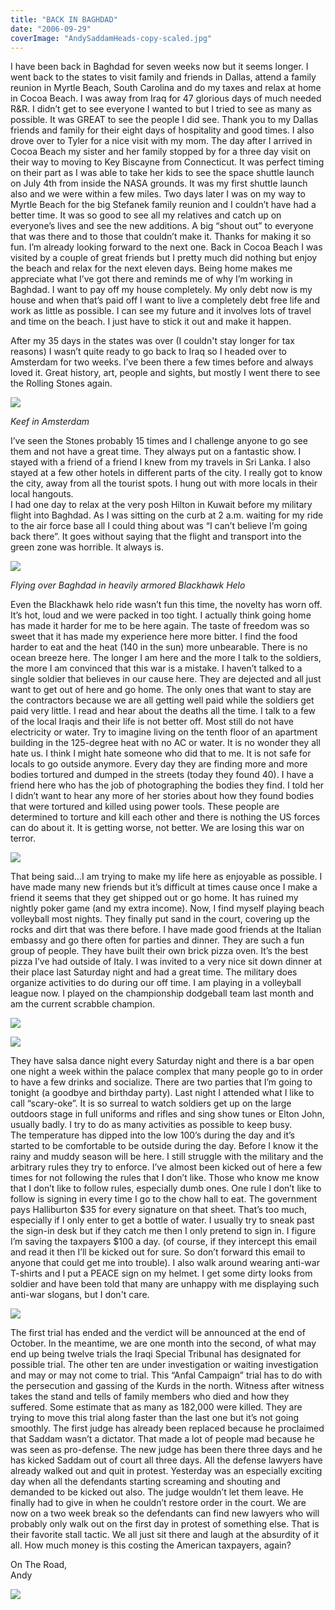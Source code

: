 ```yaml
---
title: "BACK IN BAGHDAD"
date: "2006-09-29"
coverImage: "AndySaddamHeads-copy-scaled.jpg"
---
```


I have been back in Baghdad for seven weeks now but it seems longer. I went back to the states to visit family and friends in Dallas, attend a family reunion in Myrtle Beach, South Carolina and do my taxes and relax at home in Cocoa Beach. I was away from Iraq for 47 glorious days of much needed R&R. I didn’t get to see everyone I wanted to but I tried to see as many as possible. It was GREAT to see the people I did see. Thank you to my Dallas friends and family for their eight days of hospitality and good times. I also drove over to Tyler for a nice visit with my mom. The day after I arrived in Cocoa Beach my sister and her family stopped by for a three day visit on their way to moving to Key Biscayne from Connecticut. It was perfect timing on their part as I was able to take her kids to see the space shuttle launch on July 4th from inside the NASA grounds. It was my first shuttle launch also and we were within a few miles. Two days later I was on my way to Myrtle Beach for the big Stefanek family reunion and I couldn’t have had a better time. It was so good to see all my relatives and catch up on everyone’s lives and see the new additions. A big “shout out” to everyone that was there and to those that couldn’t make it. Thanks for making it so fun. I’m already looking forward to the next one. Back in Cocoa Beach I was visited by a couple of great friends but I pretty much did nothing but enjoy the beach and relax for the next eleven days. Being home makes me appreciate what I’ve got there and reminds me of why I’m working in Baghdad. I want to pay off my house completely. My only debt now is my house and when that’s paid off I want to live a completely debt free life and work as little as possible. I can see my future and it involves lots of travel and time on the beach. I just have to stick it out and make it happen.

After my 35 days in the states was over (I couldn't stay longer for tax reasons) I wasn’t quite ready to go back to Iraq so I headed over to Amsterdam for two weeks. I’ve been there a few times before and always loved it. Great history, art, people and sights, but mostly I went there to see the Rolling Stones again.

[![](images/KeithGtrAMSTERDAM.jpg)](http://localhost/andy/wp-content/uploads/2006/09/KeithGtrAMSTERDAM.jpg)

_Keef in Amsterdam_

I’ve seen the Stones probably 15 times and I challenge anyone to go see them and not have a great time. They always put on a fantastic show. I stayed with a friend of a friend I knew from my travels in Sri Lanka. I also stayed at a few other hotels in different parts of the city. I really got to know the city, away from all the tourist spots. I hung out with more locals in their local hangouts.  
I had one day to relax at the very posh Hilton in Kuwait before my military flight into Baghdad. As I was sitting on the curb at 2 a.m. waiting for my ride to the air force base all I could thing about was “I can’t believe I’m going back there”. It goes without saying that the flight and transport into the green zone was horrible. It always is.

[![](images/BlackhawkGuns-copy-1024x768.jpg)](http://localhost/andy/wp-content/uploads/2006/09/BlackhawkGuns-copy.jpg)

_Flying over Baghdad in heavily armored Blackhawk Helo_

Even the Blackhawk helo ride wasn’t fun this time, the novelty has worn off. It’s hot, loud and we were packed in too tight. I actually think going home has made it harder for me to be here again. The taste of freedom was so sweet that it has made my experience here more bitter. I find the food harder to eat and the heat (140 in the sun) more unbearable. There is no ocean breeze here. The longer I am here and the more I talk to the soldiers, the more I am convinced that this war is a mistake. I haven’t talked to a single soldier that believes in our cause here. They are dejected and all just want to get out of here and go home. The only ones that want to stay are the contractors because we are all getting well paid while the soldiers get paid very little. I read and hear about the deaths all the time. I talk to a few of the local Iraqis and their life is not better off. Most still do not have electricity or water. Try to imagine living on the tenth floor of an apartment building in the 125-degree heat with no AC or water. It is no wonder they all hate us. I think I might hate someone who did that to me. It is not safe for locals to go outside anymore. Every day they are finding more and more bodies tortured and dumped in the streets (today they found 40). I have a friend here who has the job of photographing the bodies they find. I told her I didn’t want to hear any more of her stories about how they found bodies that were tortured and killed using power tools. These people are determined to torture and kill each other and there is nothing the US forces can do about it. It is getting worse, not better. We are losing this war on terror.

[![](images/CheckPointSoldier2-copy-1024x683.jpg)](http://localhost/andy/wp-content/uploads/2006/09/CheckPointSoldier2-copy.jpg)

That being said…I am trying to make my life here as enjoyable as possible. I have made many new friends but it’s difficult at times cause once I make a friend it seems that they get shipped out or go home. It has ruined my nightly poker game (and my extra income). Now, I find myself playing beach volleyball most nights. They finally put sand in the court, covering up the rocks and dirt that was there before. I have made good friends at the Italian embassy and go there often for parties and dinner. They are such a fun group of people. They have built their own brick pizza oven. It’s the best pizza I’ve had outside of Italy. I was invited to a very nice sit down dinner at their place last Saturday night and had a great time. The military does organize activities to do during our off time. I am playing in a volleyball league now. I played on the championship dodgeball team last month and am the current scrabble champion.

[![](images/AndyDazedAndConfusedOctoberChamps.jpg)](http://localhost/andy/wp-content/uploads/2006/09/AndyDazedAndConfusedOctoberChamps.jpg)

[![](images/AndyScrabbleWinnerBaghdadIraq.jpg)](http://localhost/andy/wp-content/uploads/2006/09/AndyScrabbleWinnerBaghdadIraq.jpg)

They have salsa dance night every Saturday night and there is a bar open one night a week within the palace complex that many people go to in order to have a few drinks and socialize. There are two parties that I’m going to tonight (a goodbye and birthday party). Last night I attended what I like to call “scary-oke”. It is so surreal to watch soldiers get up on the large outdoors stage in full uniforms and rifles and sing show tunes or Elton John, usually badly. I try to do as many activities as possible to keep busy.  
The temperature has dipped into the low 100’s during the day and it’s started to be comfortable to be outside during the day. Before I know it the rainy and muddy season will be here. I still struggle with the military and the arbitrary rules they try to enforce. I’ve almost been kicked out of here a few times for not following the rules that I don’t like. Those who know me know that I don’t like to follow rules, especially dumb ones. One rule I don’t like to follow is signing in every time I go to the chow hall to eat. The government pays Halliburton $35 for every signature on that sheet. That’s too much, especially if I only enter to get a bottle of water. I usually try to sneak past the sign-in desk but if they catch me then I only pretend to sign in. I figure I’m saving the taxpayers $100 a day. (of course, if they intercept this email and read it then I’ll be kicked out for sure. So don’t forward this email to anyone that could get me into trouble). I also walk around wearing anti-war T-shirts and I put a PEACE sign on my helmet. I get some dirty looks from soldier and have been told that many are unhappy with me displaying such anti-war slogans, but I don't care.

[![](images/DropKnowledgeNotBombs-1024x847.jpg)](http://localhost/andy/wp-content/uploads/2006/09/DropKnowledgeNotBombs.jpg)

The first trial has ended and the verdict will be announced at the end of October. In the meantime, we are one month into the second, of what may end up being twelve trials the Iraqi Special Tribunal has designated for possible trial. The other ten are under investigation or waiting investigation and may or may not come to trial. This “Anfal Campaign” trial has to do with the persecution and gassing of the Kurds in the north. Witness after witness takes the stand and tells of family members who died and how they suffered. Some estimate that as many as 182,000 were killed. They are trying to move this trial along faster than the last one but it’s not going smoothly. The first judge has already been replaced because he proclaimed that Saddam wasn’t a dictator. That made a lot of people mad because he was seen as pro-defense. The new judge has been there three days and he has kicked Saddam out of court all three days. All the defense lawyers have already walked out and quit in protest. Yesterday was an especially exciting day when all the defendants starting screaming and shouting and demanded to be kicked out also. The judge wouldn’t let them leave. He finally had to give in when he couldn’t restore order in the court. We are now on a two week break so the defendants can find new lawyers who will probably only walk out on the first day in protest of something else. That is their favorite stall tactic. We all just sit there and laugh at the absurdity of it all. How much money is this costing the American taxpayers, again?

On The Road,  
Andy

[![](images/PalmTreesHumVees-1024x768.jpg)](http://localhost/andy/wp-content/uploads/2006/09/PalmTreesHumVees-copy.jpg)
